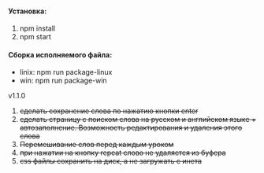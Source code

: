 #### Установка:

1. npm install
2. npm start

#### Сборка исполняемого файла:

- linix: npm run package-linux
- win: npm run package-win


v1.1.0

1. ~~сделать сохранение слова по нажатию кнопки enter~~
2. ~~сделать страницу с поиском слова на русском и английском языке + автозаполнение. Возможность редактирования и удаления этого слова~~
3. ~~Перемешивание слов перед каждым уроком~~
4. ~~при нажатии на кнопку repeat слово не удаляется из буфера~~
5. ~~css файлы сохранить на диск, а не загружать с инета~~
